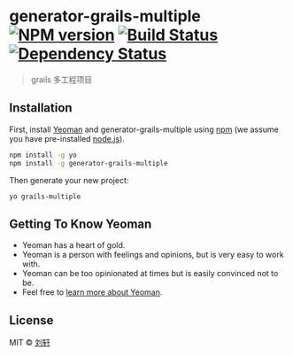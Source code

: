 # generator-grails-multiple [![NPM version][npm-image]][npm-url] [![Build Status][travis-image]][travis-url] [![Dependency Status][daviddm-image]][daviddm-url]
> grails 多工程项目

## Installation

First, install [Yeoman](http://yeoman.io) and generator-grails-multiple using [npm](https://www.npmjs.com/) (we assume you have pre-installed [node.js](https://nodejs.org/)).

```bash
npm install -g yo
npm install -g generator-grails-multiple
```

Then generate your new project:

```bash
yo grails-multiple
```

## Getting To Know Yeoman

 * Yeoman has a heart of gold.
 * Yeoman is a person with feelings and opinions, but is very easy to work with.
 * Yeoman can be too opinionated at times but is easily convinced not to be.
 * Feel free to [learn more about Yeoman](http://yeoman.io/).

## License

MIT © [刘轩]()


[npm-image]: https://badge.fury.io/js/generator-grails-multiple.svg
[npm-url]: https://npmjs.org/package/generator-grails-multiple
[travis-image]: https://travis-ci.org//generator-grails-multiple.svg?branch=master
[travis-url]: https://travis-ci.org//generator-grails-multiple
[daviddm-image]: https://david-dm.org//generator-grails-multiple.svg?theme=shields.io
[daviddm-url]: https://david-dm.org//generator-grails-multiple

